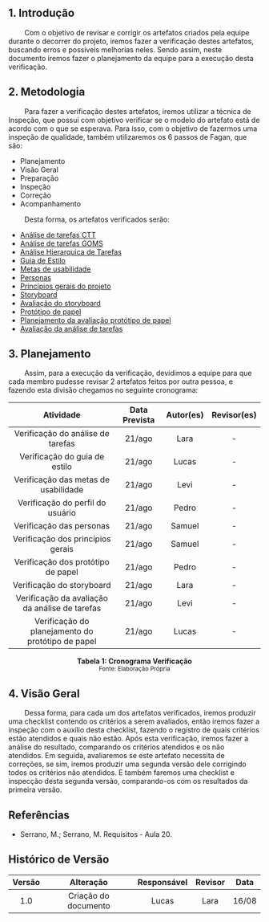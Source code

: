 ## 1. Introdução
&emsp;&emsp; Com o objetivo de revisar e corrigir os artefatos criados pela equipe durante o decorrer do projeto, iremos fazer a verificação destes artefatos, buscando erros e possíveis melhorias neles. Sendo assim, neste documento iremos fazer o planejamento da equipe para a execução desta verificação. 

## 2. Metodologia

&emsp;&emsp; Para fazer a verificação destes artefatos, iremos utilizar a técnica de Inspeção, que possui com objetivo verificar se  o modelo do artefato está de acordo com o que se esperava. Para isso, com o objetivo de fazermos uma inspeção de qualidade, também utilizaremos os 6 passos de Fagan, que são:

- Planejamento
- Visão Geral
- Preparação
- Inspeção
- Correção
- Acompanhamento

&emsp;&emsp; Desta forma, os artefatos verificados serão:

- [Análise de tarefas CTT](../analiseRequisitos/AnaliseDeTarefas/analiseTarefa_CTT.md)
- [Análise de tarefas GOMS](../analiseRequisitos/AnaliseDeTarefas/analiseTarefa_Goms.md)
- [Análise Hierarquica de Tarefas](../analiseRequisitos/AnaliseDeTarefas/analiseTarefas.md)
- [Guia de Estilo](../analiseRequisitos/guiaDeEstilo.md)
- [Metas de usabilidade](../analiseRequisitos/metas_Usabilidade.md)
- [Personas](../analiseRequisitos/personas.md)
- [Princípios gerais do projeto](../analiseRequisitos/principiosGerais.md)
- [Storyboard](../storyboard/storyboard.md)
- [Avaliação do storyboard](../storyboard/resultados.md)
- [Protótipo de papel]()
- [Planejamento da avaliação protótipo de papel](../prototipo_papel_doc/PlanejamentoAvaliPropPapel.md)
- [Avaliação da análise de tarefas](../analiseDeTarefas/planejamentoAvaliacao.md)

## 3. Planejamento
&emsp;&emsp; Assim, para a execução da verificação, devidimos a equipe para que cada membro pudesse revisar 2 artefatos feitos por outra pessoa, e fazendo esta divisão chegamos no seguinte cronograma:

|           Atividade          |    Data Prevista   | Autor(es) | Revisor(es) |
|:----------------------------:|:----------:|  :-------: | :---------: |
| Verificação do análise de tarefas    |        21/ago    | Lara | - |
| Verificação do guia de estilo     |        21/ago    |Lucas| - |
| Verificação das metas de usabilidade     |        21/ago    | Levi  | - |
| Verificação do perfil do usuário     |        21/ago    | Pedro | - |
| Verificação das personas     |        21/ago    | Samuel | - |
| Verificação dos princípios gerais     |        21/ago    | Samuel | - |
| Verificação dos protótipo de papel     |        21/ago    | Pedro | - |
| Verificação do storyboard    |        21/ago    | Lara | - |
| Verificação da avaliação da análise de tarefas    |        21/ago    | Levi | - |
| Verificação do planejamento do protótipo de papel    |   21/ago | Lucas | - |

<figcaption align='center'>
    <b>Tabela 1: Cronograma Verificação </b>
    <br><small> Fonte: Elaboração Própria </small>
</figcaption>

## 4. Visão Geral
&emsp;&emsp; Dessa forma, para cada um dos artefatos verificados, iremos produzir uma checklist contendo os critérios a serem avaliados, então iremos fazer a inspeção com o auxílio desta checklist, fazendo o registro de quais critérios estão atendidos e quais não estão. Após esta verificação, iremos fazer a análise do resultado, comparando os critérios atendidos e os não atendidos. Em seguida, avaliaremos se este artefato necessita de correções, se sim, iremos produzir uma segunda versão dele corrigindo todos os critérios não atendidos. E também faremos uma checklist e inspecção desta segunda versão, comparando-os com os resultados da primeira versão.

## Referências
- Serrano, M.; Serrano, M. Requisitos - Aula 20.

## Histórico de Versão

| Versão |      Alteração       |     Responsável      |    Revisor    | Data  |
| :----: | :------------------: | :------------------: | :-----------: | :---: |
|  1.0   |       Criação do documento          |    Lucas     |     Lara    | 16/08 |